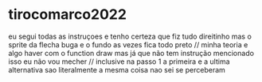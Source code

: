 # tirocomarco2022
eu segui todas as instruçoes e tenho certeza que fiz tudo direitinho mas o sprite da flecha buga e o fundo as vezes fica todo preto //
minha teoria e algo haver com o function draw mas já que não tem instrução mencionado isso eu não vou mecher //
inclusive na passo 1 a primeira e a ultima alternativa sao literalmente a mesma coisa nao sei se perceberam
